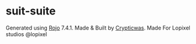 # suit-suite

Generated using [Rojo](https://github.com/rojo-rbx/rojo) 7.4.1.
Made & Built by [Crypticwas](https://github.com/Crypticwas).
Made For Lopixel studios @lopixel
